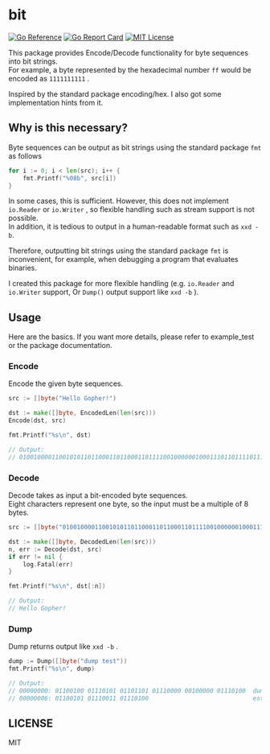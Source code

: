 # bit
[![Go Reference](https://pkg.go.dev/badge/github.com/convto/bit.svg)](https://pkg.go.dev/github.com/convto/bit) [![Go Report Card](https://goreportcard.com/badge/github.com/convto/bit)](https://goreportcard.com/report/github.com/convto/bit) [![MIT License](http://img.shields.io/badge/license-MIT-blue.svg)](LICENSE)

This package provides Encode/Decode functionality for byte sequences into bit strings.  
For example, a byte represented by the hexadecimal number `ff` would be encoded as `1111111111` .

Inspired by the standard package encoding/hex. I also got some implementation hints from it.

## Why is this necessary?
Byte sequences can be output as bit strings using the standard package `fmt` as follows

```go
for i := 0; i < len(src); i++ {
    fmt.Printf("%08b", src[i])
}
```

In some cases, this is sufficient. However, this does not implement `io.Reader` or `io.Writer` , so flexible handling such as stream support is not possible.  
In addition, it is tedious to output in a human-readable format such as `xxd -b`.

Therefore, outputting bit strings using the standard package `fmt` is inconvenient, for example, when debugging a program that evaluates binaries.

I created this package for more flexible handling (e.g. `io.Reader` and `io.Writer` support, Or `Dump()` output support like `xxd -b` ).

## Usage

Here are the basics. If you want more details, please refer to example_test or the package documentation.

### Encode

Encode the given byte sequences.

```go
src := []byte("Hello Gopher!")

dst := make([]byte, EncodedLen(len(src)))
Encode(dst, src)

fmt.Printf("%s\n", dst)

// Output:
// 01001000011001010110110001101100011011110010000001000111011011110111000001101000011001010111001000100001
```

### Decode

Decode takes as input a bit-encoded byte sequences.  
Eight characters represent one byte, so the input must be a multiple of 8 bytes.

```go
src := []byte("01001000011001010110110001101100011011110010000001000111011011110111000001101000011001010111001000100001")

dst := make([]byte, DecodedLen(len(src)))
n, err := Decode(dst, src)
if err != nil {
	log.Fatal(err)
}

fmt.Printf("%s\n", dst[:n])

// Output:
// Hello Gopher!
```

### Dump

Dump returns output like `xxd -b` .

```go
dump := Dump([]byte("dump test"))
fmt.Printf("%s\n", dump)

// Output:
// 00000000: 01100100 01110101 01101101 01110000 00100000 01110100  dump t
// 00000006: 01100101 01110011 01110100                             est
```

## LICENSE
MIT